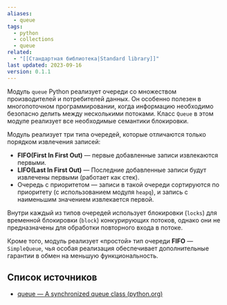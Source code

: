 ```yaml
---
aliases:
  - queue
tags:
  - python
  - collections
  - queue
related:
  - "[[Стандартная библиотека|Standard library]]"
last updated: 2023-09-16
version: 0.1.1
---
```

Модуль `queue` Python реализует очереди со множеством производителей и потребителей данных. Он особенно полезен в многопоточном программировании, когда информацию необходимо безопасно делить между несколькими потоками. Класс `Queue` в этом модуле реализует все необходимые семантики блокировки.

Модуль реализует три типа очередей, которые отличаются только порядком извлечения записей:

 - **FIFO(First In First Out)** — первые добавленные записи извлекаются первыми. 
 - **LIFO(Last In First Out)** — Последние добавленные записи будут извлечены первыми (работает как стек). 
 - Очередь с приоритетом — записи в такой очереди сортируются по приоритету (с использованием модуля `heapq`), и запись с наименьшим значением извлекается первой.

Внутри каждый из типов очередей использует блокировки (`locks`) для временной блокировки (`block`) конкурирующих потоков, однако они не предназначены для обработки повторного входа в потоке.

Кроме того, модуль реализует «простой» тип очереди **FIFO** — `SimpleQueue`, чья особая реализация обеспечивает дополнительные гарантии в обмен на меньшую функциональность.

## Список источников

- [queue — A synchronized queue class (python.org)](https://docs.python.org/3/library/queue.html)